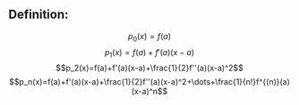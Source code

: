 ## Definition:
$$p_0(x)=f(a)$$
$$p_1(x)=f(a)+f'(a)(x-a)$$
$$p_2(x)=f(a)+f'(a)(x-a)+\frac{1}{2}f''(a)(x-a)^2$$
$$p_n(x)=f(a)+f'(a)(x-a)+\frac{1}{2}f''(a)(x-a)^2+\dots+\frac{1}{n!}f^{(n)}(a)(x-a)^n$$
